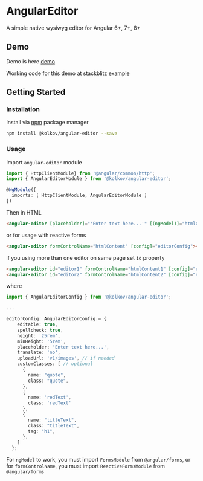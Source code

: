 # AngularEditor
A simple native wysiwyg editor for Angular 6+, 7+, 8+

## Demo
Demo is here [demo][demo]

Working code for this demo at stackblitz [example](https://stackblitz.com/edit/angular-editor-wysiwyg)

## Getting Started

### Installation

Install via [npm][npm] package manager 

```bash
npm install @kolkov/angular-editor --save
```

### Usage

Import `angular-editor` module

```typescript
import { HttpClientModule} from '@angular/common/http';
import { AngularEditorModule } from '@kolkov/angular-editor';

@NgModule({
  imports: [ HttpClientModule, AngularEditorModule ]
})
```

Then in HTML

```html
<angular-editor [placeholder]="'Enter text here...'" [(ngModel)]="htmlContent"></angular-editor>
```

or for usage with reactive forms

```html
<angular-editor formControlName="htmlContent" [config]="editorConfig"></angular-editor>
```

if you using more than one editor on same page set `id` property

```html
<angular-editor id="editor1" formControlName="htmlContent1" [config]="editorConfig"></angular-editor>
<angular-editor id="editor2" formControlName="htmlContent2" [config]="editorConfig"></angular-editor>

```

where

```typescript
import { AngularEditorConfig } from '@kolkov/angular-editor';

...

editorConfig: AngularEditorConfig = {
    editable: true,
    spellcheck: true,
    height: '25rem',
    minHeight: '5rem',
    placeholder: 'Enter text here...',
    translate: 'no',
    uploadUrl: 'v1/images', // if needed
    customClasses: [ // optional
      {
        name: "quote",
        class: "quote",
      },
      {
        name: 'redText',
        class: 'redText'
      },
      {
        name: "titleText",
        class: "titleText",
        tag: "h1",
      },
    ]
  };
```

For `ngModel` to work, you must import `FormsModule` from `@angular/forms`, or for `formControlName`, you must import `ReactiveFormsModule` from `@angular/forms`

[npm]: https://www.npmjs.com/
[demo]: https://angular-editor-wysiwyg.stackblitz.io/
[example]: https://stackblitz.com/edit/angular-editor-wysiwyg
